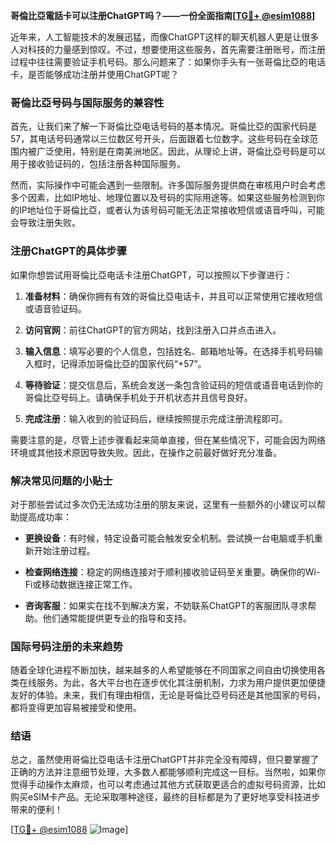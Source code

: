 **哥倫比亞電話卡可以注册ChatGPT吗？——一份全面指南[[TG💪+ @esim1088](https://t.me/s/esim1088)]**

近年来，人工智能技术的发展迅猛，而像ChatGPT这样的聊天机器人更是让很多人对科技的力量感到惊叹。不过，想要使用这些服务，首先需要注册账号，而注册过程中往往需要验证手机号码。那么问题来了：如果你手头有一张哥倫比亞的电话卡，是否能够成功注册并使用ChatGPT呢？

### 哥倫比亞号码与国际服务的兼容性

首先，让我们来了解一下哥倫比亞电话号码的基本情况。哥倫比亞的国家代码是57，其电话号码通常以三位数区号开头，后面跟着七位数字。这些号码在全球范围内被广泛使用，特别是在南美洲地区。因此，从理论上讲，哥倫比亞号码是可以用于接收验证码的，包括注册各种国际服务。

然而，实际操作中可能会遇到一些限制。许多国际服务提供商在审核用户时会考虑多个因素，比如IP地址、地理位置以及号码的实际用途等。如果这些服务检测到你的IP地址位于哥倫比亞，或者认为该号码可能无法正常接收短信或语音呼叫，可能会导致注册失败。

### 注册ChatGPT的具体步骤

如果你想尝试用哥倫比亞电话卡注册ChatGPT，可以按照以下步骤进行：

1. **准备材料**：确保你拥有有效的哥倫比亞电话卡，并且可以正常使用它接收短信或语音验证码。
   
2. **访问官网**：前往ChatGPT的官方网站，找到注册入口并点击进入。

3. **输入信息**：填写必要的个人信息，包括姓名、邮箱地址等。在选择手机号码输入框时，记得添加哥倫比亞的国家代码“+57”。

4. **等待验证**：提交信息后，系统会发送一条包含验证码的短信或语音电话到你的哥倫比亞号码上。请确保手机处于开机状态并且信号良好。

5. **完成注册**：输入收到的验证码后，继续按照提示完成注册流程即可。

需要注意的是，尽管上述步骤看起来简单直接，但在某些情况下，可能会因为网络环境或其他技术原因导致失败。因此，在操作之前最好做好充分准备。

### 解决常见问题的小贴士

对于那些尝试过多次仍无法成功注册的朋友来说，这里有一些额外的小建议可以帮助提高成功率：

- **更换设备**：有时候，特定设备可能会触发安全机制。尝试换一台电脑或手机重新开始注册过程。
  
- **检查网络连接**：稳定的网络连接对于顺利接收验证码至关重要。确保你的Wi-Fi或移动数据连接正常工作。

- **咨询客服**：如果实在找不到解决方案，不妨联系ChatGPT的客服团队寻求帮助。他们通常能提供更专业的指导和支持。

### 国际号码注册的未来趋势

随着全球化进程不断加快，越来越多的人希望能够在不同国家之间自由切换使用各类在线服务。为此，各大平台也在逐步优化其注册机制，力求为用户提供更加便捷友好的体验。未来，我们有理由相信，无论是哥倫比亞号码还是其他国家的号码，都将变得更加容易被接受和使用。

### 结语

总之，虽然使用哥倫比亞电话卡注册ChatGPT并非完全没有障碍，但只要掌握了正确的方法并注意细节处理，大多数人都能够顺利完成这一目标。当然啦，如果你觉得手动操作太麻烦，也可以考虑通过其他方式获取更适合的虚拟号码资源，比如购买eSIM卡产品。无论采取哪种途径，最终的目标都是为了更好地享受科技进步带来的便利！

[[TG💪+ @esim1088](https://t.me/s/esim1088) ![Image](https://i.postimg.cc/4NQfJmqS/Snipaste-2025-05-13-00-14-12.png)]